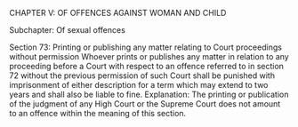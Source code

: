 CHAPTER V: OF OFFENCES AGAINST WOMAN AND CHILD

Subchapter: Of sexual offences

Section 73: Printing or publishing any matter relating to Court proceedings without permission
Whoever prints or publishes any matter in relation to any proceeding before a Court with respect to an offence referred to in section 72 without the previous permission of such Court shall be punished with imprisonment of either description for a term which may extend to two years and shall also be liable to fine.
Explanation: The printing or publication of the judgment of any High Court or the Supreme Court does not amount to an offence within the meaning of this section.


